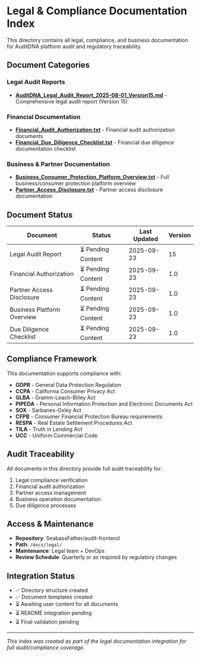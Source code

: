 # Legal & Compliance Documentation Index

This directory contains all legal, compliance, and business documentation for AuditDNA platform audit and regulatory traceability.

## Document Categories

### Legal Audit Reports
- **[AuditDNA_Legal_Audit_Report_2025-08-01_Version15.md](./AuditDNA_Legal_Audit_Report_2025-08-01_Version15.md)** - Comprehensive legal audit report (Version 15)

### Financial Documentation
- **[Financial_Audit_Authorization.txt](./Financial_Audit_Authorization.txt)** - Financial audit authorization documents
- **[Financial_Due_Diligence_Checklist.txt](./Financial_Due_Diligence_Checklist.txt)** - Financial due diligence documentation checklist

### Business & Partner Documentation
- **[Business_Consumer_Protection_Platform_Overview.txt](./Business_Consumer_Protection_Platform_Overview.txt)** - Full business/consumer protection platform overview
- **[Partner_Access_Disclosure.txt](./Partner_Access_Disclosure.txt)** - Partner access disclosure documentation

## Document Status

| Document | Status | Last Updated | Version |
|----------|--------|--------------|---------|
| Legal Audit Report | ⏳ Pending Content | 2025-09-23 | 15 |
| Financial Authorization | ⏳ Pending Content | 2025-09-23 | 1.0 |
| Partner Access Disclosure | ⏳ Pending Content | 2025-09-23 | 1.0 |
| Business Platform Overview | ⏳ Pending Content | 2025-09-23 | 1.0 |
| Due Diligence Checklist | ⏳ Pending Content | 2025-09-23 | 1.0 |

## Compliance Framework

This documentation supports compliance with:
- **GDPR** - General Data Protection Regulation
- **CCPA** - California Consumer Privacy Act  
- **GLBA** - Gramm-Leach-Bliley Act
- **PIPEDA** - Personal Information Protection and Electronic Documents Act
- **SOX** - Sarbanes-Oxley Act
- **CFPB** - Consumer Financial Protection Bureau requirements
- **RESPA** - Real Estate Settlement Procedures Act
- **TILA** - Truth in Lending Act
- **UCC** - Uniform Commercial Code

## Audit Traceability

All documents in this directory provide full audit traceability for:
1. Legal compliance verification
2. Financial audit authorization
3. Partner access management
4. Business operation documentation
5. Due diligence processes

## Access & Maintenance

- **Repository**: SeabassFather/audit-frontend
- **Path**: `/docs/legal/`
- **Maintenance**: Legal team + DevOps
- **Review Schedule**: Quarterly or as required by regulatory changes

## Integration Status

- ✅ Directory structure created
- ✅ Document templates created
- ⏳ Awaiting user content for all documents
- ⏳ README integration pending
- ⏳ Final validation pending

---
*This index was created as part of the legal documentation integration for full audit/compliance coverage.*